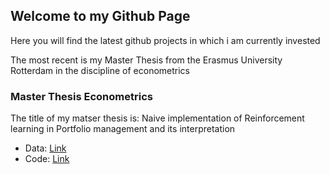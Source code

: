﻿## Welcome to my Github Page

Here you will find the latest github projects in which i am currently invested

The most recent is my Master Thesis from the Erasmus University Rotterdam in the discipline of econometrics

### Master Thesis Econometrics

The title of my matser thesis is: Naive implementation of Reinforcement learning in Portfolio management and its interpretation

- Data: [Link](https://github.com/laurensWe/MThesis/blob/master/data.csv) 
- Code: [Link](https://github.com/laurensWe/MThesis) 


